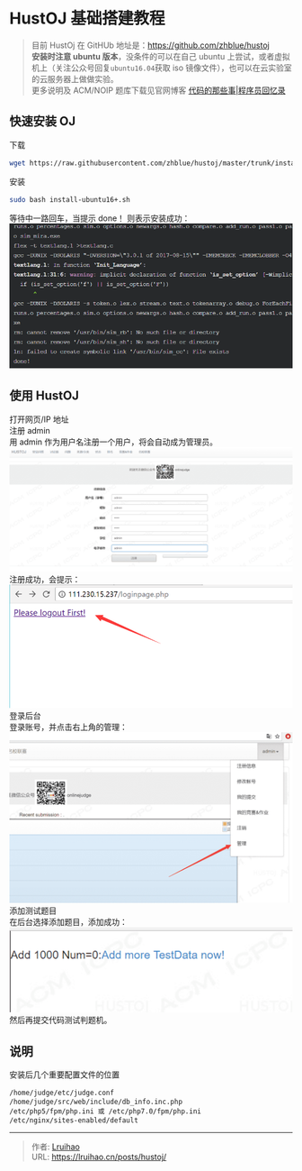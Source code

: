# HustOJ 基础搭建教程


> 目前 HustOj 在 GitHUb 地址是：<https://github.com/zhblue/hustoj>  
> **安装时注意 ubuntu 版本**，没条件的可以在自己 ubuntu 上尝试，或者虚拟机上（关注公众号回复`ubuntu16.04`获取 iso 镜像文件），也可以在云实验室的云服务器上做做实验。  
> 更多说明及 ACM/NOIP 题库下载见官网博客 [代码的那些事|程序员回忆录](http://www.hustoj.com/)

<!--more-->

## 快速安装 OJ

下载

```bash
wget https://raw.githubusercontent.com/zhblue/hustoj/master/trunk/install/install-ubuntu16+.sh
```

安装

```bash
sudo bash install-ubuntu16+.sh
```

等待中一路回车，当提示 done！ 则表示安装成功：
![](images/1.png)

## 使用 HustOJ

打开网页/IP 地址  
注册 admin  
用 admin 作为用户名注册一个用户，将会自动成为管理员。  
![](images/2.png)  
注册成功，会提示：  
![](images/3.png)  
登录后台  
登录账号，并点击右上角的管理：  
![](images/4.png)  
添加测试题目  
在后台选择添加题目，添加成功：  
![](images/5.png)  
然后再提交代码测试判题机。

## 说明

安装后几个重要配置文件的位置

```
/home/judge/etc/judge.conf
/home/judge/src/web/include/db_info.inc.php
/etc/php5/fpm/php.ini 或 /etc/php7.0/fpm/php.ini
/etc/nginx/sites-enabled/default
```


---

> 作者: [Lruihao](https://github.com/Lruihao)  
> URL: https://lruihao.cn/posts/hustoj/  

